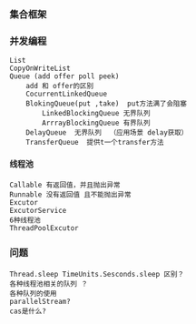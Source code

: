 ### 集合框架

### 并发编程
    List
    CopyOnWriteList
    Queue (add offer poll peek) 
        add 和 offer的区别
        CocurrentLinkedQueue 
        BlokingQueue(put ,take)  put方法满了会阻塞
            LinkedBlockingQueue 无界队列
            ArrrayBlockingQueue 有界队列
        DelayQueue  无界队列  （应用场景 delay获取）
        TransferQueue  提供t一个transfer方法
        
#### 线程池
    Callable 有返回值，并且抛出异常
    Runnable 没有返回值 且不能抛出异常
    Excutor
    ExcutorService
    6种线程池
    ThreadPoolExcutor
    
### 问题
    Thread.sleep TimeUnits.Sesconds.sleep 区别？
    各种线程池相关的队列 ？
    各种队列的使用
    parallelStream?
    cas是什么?
    
